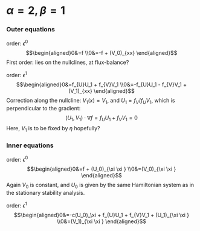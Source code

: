 # $\alpha=2, \beta=1$
### Outer equations
order: $\epsilon^0$
$$\begin{aligned}0&=f \\0&=-f + (V_0)_{xx} \end{aligned}$$
First order: lies on the nullclines, at flux-balance? 

order: $\epsilon^1$
$$\begin{aligned}0&=f_{U}U_1 + f_{V}V_1 \\0&=-f_{U}U_1 - f_{V}V_1 + (V_1)_{xx} \end{aligned}$$
Correction along the nullcline: $V_1(x)=V_1$, and $U_1 = f_V/f_U V_1$, which is perpendicular to the gradient: 
$$(U_1,V_1)\cdot \nabla f = f_UU_1+f_VV_1=0$$
Here, $V_1$ is to be fixed by $\eta$ hopefully? 
### Inner equations
order: $\epsilon^0$
$$\begin{aligned}0&=f + (U_0)_{\xi \xi } \\0&=(V_0)_{\xi \xi } \end{aligned}$$
Again $V_0$ is constant, and $U_0$ is given by the same Hamiltonian system as in the stationary stability analysis. 

order: $\epsilon^1$
$$\begin{aligned}0&=-c(U_0)_\xi  + f_{U}U_1 + f_{V}V_1 + (U_1)_{\xi \xi } \\0&=(V_1)_{\xi \xi } \end{aligned}$$
